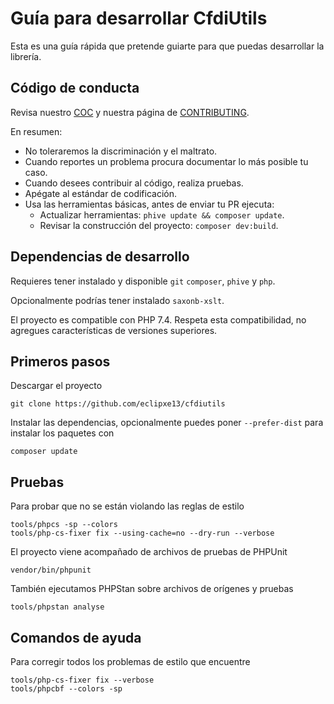 # Guía para desarrollar CfdiUtils

Esta es una guía rápida que pretende guiarte para que puedas desarrollar la librería.

## Código de conducta

Revisa nuestro [COC][] y nuestra página de [CONTRIBUTING][].

En resumen:

* No toleraremos la discriminación y el maltrato.
* Cuando reportes un problema procura documentar lo más posible tu caso.
* Cuando desees contribuir al código, realiza pruebas.
* Apégate al estándar de codificación.
* Usa las herramientas básicas, antes de enviar tu PR ejecuta:
    * Actualizar herramientas: `phive update && composer update`.
    * Revisar la construcción del proyecto: `composer dev:build`.

## Dependencias de desarrollo

Requieres tener instalado y disponible `git` `composer`, `phive` y `php`.

Opcionalmente podrías tener instalado `saxonb-xslt`.

El proyecto es compatible con PHP 7.4.
Respeta esta compatibilidad, no agregues características de versiones superiores.

## Primeros pasos

Descargar el proyecto

```shell
git clone https://github.com/eclipxe13/cfdiutils
```

Instalar las dependencias, opcionalmente puedes poner `--prefer-dist` para instalar
los paquetes con

```shell
composer update
```

## Pruebas

Para probar que no se están violando las reglas de estilo

```shell
tools/phpcs -sp --colors
tools/php-cs-fixer fix --using-cache=no --dry-run --verbose
```


El proyecto viene acompañado de archivos de pruebas de PHPUnit

```shell
vendor/bin/phpunit
```

También ejecutamos PHPStan sobre archivos de orígenes y pruebas

```shell
tools/phpstan analyse
```


## Comandos de ayuda

Para corregir todos los problemas de estilo que encuentre

```shell
tools/php-cs-fixer fix --verbose
tools/phpcbf --colors -sp
```


[coc]: https://github.com/eclipxe13/CfdiUtils/blob/master/CODE_OF_CONDUCT.md
[contributing]: https://github.com/eclipxe13/CfdiUtils/blob/master/CONTRIBUTING.md
